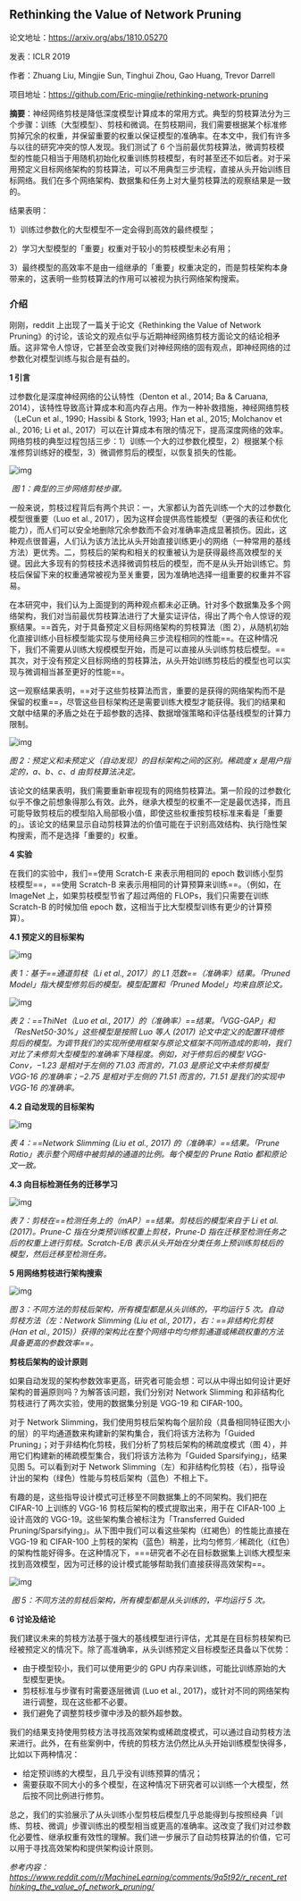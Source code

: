 ## Rethinking the Value of Network Pruning

论文地址：https://arxiv.org/abs/1810.05270

发表：ICLR 2019

作者：Zhuang Liu, Mingjie Sun, Tinghui Zhou, Gao Huang, Trevor Darrell

项目地址：https://github.com/Eric-mingjie/rethinking-network-pruning



**摘要**：神经网络剪枝是降低深度模型计算成本的常用方式。典型的剪枝算法分为三个步骤：训练（大型模型）、剪枝和微调。在剪枝期间，我们需要根据某个标准修剪掉冗余的权重，并保留重要的权重以保证模型的准确率。在本文中，我们有许多与以往的研究冲突的惊人发现。我们测试了 6 个当前最优剪枝算法，微调剪枝模型的性能只相当于用随机初始化权重训练剪枝模型，有时甚至还不如后者。对于采用预定义目标网络架构的剪枝算法，可以不用典型三步流程，直接从头开始训练目标网络。我们在多个网络架构、数据集和任务上对大量剪枝算法的观察结果是一致的。

结果表明：

1）训练过参数化的大型模型不一定会得到高效的最终模型；

2）学习大型模型的「重要」权重对于较小的剪枝模型未必有用；

3）最终模型的高效率不是由一组继承的「重要」权重决定的，而是剪枝架构本身带来的，这表明一些剪枝算法的作用可以被视为执行网络架构搜索。



### 介绍

刚刚，reddit 上出现了一篇关于论文《Rethinking the Value of Network Pruning》的讨论，该论文的观点似乎与近期神经网络剪枝方面论文的结论相矛盾。这非常令人惊讶，它甚至会改变我们对神经网络的固有观点，即神经网络的过参数化对模型训练与拟合是有益的。

**1 引言**

过参数化是深度神经网络的公认特性（Denton et al., 2014; Ba & Caruana, 2014），该特性导致高计算成本和高内存占用。作为一种补救措施，神经网络剪枝（LeCun et al., 1990; Hassibi & Stork, 1993; Han et al., 2015; Molchanov et al., 2016; Li et al., 2017）可以在计算成本有限的情况下，提高深度网络的效率。网络剪枝的典型过程包括三步：1）训练一个大的过参数化模型，2）根据某个标准修剪训练好的模型，3）微调修剪后的模型，以恢复损失的性能。

![img](https://image.jiqizhixin.com/uploads/editor/05de81bc-4bab-4fbb-b5f0-aae46821269e/1540183001169.png)

​																	*图 1：典型的三步网络剪枝步骤。*

一般来说，剪枝过程背后有两个共识：一，大家都认为首先训练一个大的过参数化模型很重要（Luo et al., 2017），因为这样会提供高性能模型（更强的表征和优化能力），而人们可以安全地删除冗余参数而不会对准确率造成显著损伤。因此，这种观点很普遍，人们认为该方法比从头开始直接训练更小的网络（一种常用的基线方法）更优秀。二，剪枝后的架构和相关的权重被认为是获得最终高效模型的关键。因此大多现有的剪枝技术选择微调剪枝后的模型，而不是从头开始训练它。剪枝后保留下来的权重通常被视为至关重要，因为准确地选择一组重要的权重并不容易。

在本研究中，我们认为上面提到的两种观点都未必正确。针对多个数据集及多个网络架构，我们对当前最优剪枝算法进行了大量实证评估，得出了两个令人惊讶的观察结果。==首先，对于具备预定义目标网络架构的剪枝算法（图 2），从随机初始化直接训练小目标模型能实现与使用经典三步流程相同的性能==。在这种情况下，我们不需要从训练大规模模型开始，而是可以直接从头训练剪枝后模型。==其次，对于没有预定义目标网络的剪枝算法，从头开始训练剪枝后的模型也可以实现与微调相当甚至更好的性能==。

这一观察结果表明，==对于这些剪枝算法而言，重要的是获得的网络架构而不是保留的权重==，尽管这些目标架构还是需要训练大模型才能获得。我们的结果和文献中结果的矛盾之处在于超参数的选择、数据增强策略和评估基线模型的计算力限制。

![img](https://image.jiqizhixin.com/uploads/editor/85038750-5b55-4c93-b805-451f844a2930/1540183001266.png)

*图 2：预定义和未预定义（自动发现）的目标架构之间的区别。稀疏度 x 是用户指定的，a、b、c、d 由剪枝算法决定。*

该论文的结果表明，我们需要重新审视现有的网络剪枝算法。第一阶段的过参数化似乎不像之前想象得那么有效。此外，继承大模型的权重不一定是最优选择，而且可能导致剪枝后的模型陷入局部极小值，即使这些权重按剪枝标准来看是「重要的」。该论文的结果显示自动剪枝算法的价值可能在于识别高效结构、执行隐性架构搜索，而不是选择「重要的」权重。

**4 实验**

在我们的实验中，我们==使用 Scratch-E 来表示用相同的 epoch 数训练小型剪枝模型==，==使用 Scratch-B 来表示用相同的计算预算来训练==。（例如，在 ImageNet 上，如果剪枝模型节省了超过两倍的 FLOPs，我们只需要在训练 Scratch-B 的时候加倍 epoch 数，这相当于比大型模型训练有更少的计算预算）。

**4.1 预定义的目标架构**

![img](https://image.jiqizhixin.com/uploads/editor/b268f8c8-3047-441e-adfd-b2698e9b8cc2/1540183001842.png)

*表 1：基于==通道剪枝（Li et al., 2017）的 L1 范数==（准确率）结果。「Pruned Model」指大模型修剪后的模型。模型配置和「Pruned Model」均来自原论文。*

![img](https://image.jiqizhixin.com/uploads/editor/9bf53111-1a2a-4609-8a6a-6bfb8ba92cc9/1540183001559.png)

*表 2：==ThiNet（Luo et al., 2017）的（准确率）==结果。「VGG-GAP」和「ResNet50-30%」这些模型是按照 Luo 等人 (2017) 论文中定义的配置环境修剪后的模型。为调节我们的实现所使用框架与原论文框架不同所造成的影响，我们对比了未修剪大型模型的准确率下降程度。例如，对于修剪后的模型 VGG-Conv，−1.23 是相对于左侧的 71.03 而言的，71.03 是原论文中未修剪模型 VGG-16 的准确率；−2.75 是相对于左侧的 71.51 而言的，71.51 是我们的实现中 VGG-16 的准确率。*

**4.2 自动发现的目标架构**

![img](https://image.jiqizhixin.com/uploads/editor/13a73cd4-6118-4279-b7a3-eb45d5d7fbb2/1540183003531.png)

*表 4：==Network Slimming (Liu et al., 2017) 的（准确率）==结果。「Prune Ratio」表示整个网络中被剪掉的通道的比例。每个模型的 Prune Ratio 都和原论文一致。*

**4.3 向目标检测任务的迁移学习**

![img](https://image.jiqizhixin.com/uploads/editor/19083844-e0af-4afa-ac74-a273f0208b6e/1540183002288.png)

*表 7：剪枝在==检测任务上的（mAP）==结果。剪枝后的模型来自于 Li et al. (2017)。Prune-C 指在分类预训练权重上剪枝，Prune-D 指在迁移至检测任务之后的权重上进行剪枝。Scratch-E/B 表示从头开始在分类任务上预训练剪枝后的模型，然后迁移至检测任务。*

**5 用网络剪枝进行架构搜索**

![img](https://image.jiqizhixin.com/uploads/editor/da561e78-b66f-4bb5-a930-09cb560edcf3/1540183002686.png)

*图 3：不同方法的剪枝后架构，所有模型都是从头训练的，平均运行 5 次。自动剪枝方法（左：Network Slimming (Liu et al., 2017)，右：==非结构化剪枝 (Han et al., 2015)）获得的架构比在整个网络中均匀修剪通道或稀疏权重的方法具备更高的参数效率==。*

**剪枝后架构的设计原则**

如果自动发现的架构参数效率更高，研究者可能会想：可以从中得出如何设计更好架构的普遍原则吗？为解答该问题，我们分别对 Network Slimming 和非结构化剪枝进行了两次实验，使用的数据集分别是 VGG-19 和 CIFAR-100。

对于 Network Slimming，我们使用剪枝后架构每个层阶段（具备相同特征图大小的层）的平均通道数来构建新的架构集合，我们将该方法称为「Guided Pruning」；对于非结构化剪枝，我们分析了剪枝后架构的稀疏度模式（图 4），并用它们构建新的稀疏模型集合，我们将该方法称为「Guided Sparsifying」，结果见图 5。可以看到对于 Network Slimming（左）和非结构化剪枝（右），指导设计出的架构（绿色）性能与剪枝后架构（蓝色）不相上下。

有趣的是，这些指导设计模式可迁移至不同数据集上的不同架构。我们把在 CIFAR-10 上训练的 VGG-16 剪枝后架构的模式提取出来，用于在 CIFAR-100 上设计高效的 VGG-19。这些架构集合被标注为「Transferred Guided Pruning/Sparsifying」。从下图中我们可以看这些架构（红褐色）的性能比直接在 VGG-19 和 CIFAR-100 上剪枝的架构（蓝色）稍差，比均匀修剪／稀疏化（红色）的架构性能好得多。在这种情况下，===研究者不必在目标数据集上训练大模型来找到高效模型，因为可迁移的设计模式能够帮助我们直接获得高效架构==。

![img](https://image.jiqizhixin.com/uploads/editor/fe6d54f9-2b01-4cf8-a878-fc5a341bfb82/1540183004146.png)

​								*图 5：不同方法的剪枝后架构，所有模型都是从头训练的，平均运行 5 次。*

**6 讨论及结论**

我们建议未来的剪枝方法基于强大的基线模型进行评估，尤其是在目标剪枝架构已经被预定义的情况下。除了高准确率，从头训练预定义目标模型还具备以下优势：

- 由于模型较小，我们可以使用更少的 GPU 内存来训练，可能比训练原始的大型模型更快。
- 剪枝标准与步骤有时需要逐层微调 (Luo et al., 2017)，或针对不同的网络架构进行调整，现在这些都不必要。
- 我们避免了调整剪枝步骤中涉及的额外超参数。

我们的结果支持使用剪枝方法寻找高效架构或稀疏度模式，可以通过自动剪枝方法来进行。此外，在有些案例中，传统的剪枝方法仍然比从头开始训练模型快得多，比如以下两种情况：

- 给定预训练的大模型，且几乎没有训练预算的情况；
- 需要获取不同大小的多个模型，在这种情况下研究者可以训练一个大模型，然后按不同比例进行修剪。

总之，我们的实验展示了从头训练小型剪枝后模型几乎总能得到与按照经典「训练、剪枝、微调」步骤训练出的模型相当或更高的准确率。这改变了我们对过参数化必要性、继承权重有效性的理解。我们进一步展示了自动剪枝算法的价值，它可以用于寻找高效架构和提供架构设计原则。

*参考内容：https://www.reddit.com/r/MachineLearning/comments/9q5t92/r_recent_rethinking_the_value_of_network_pruning/*

